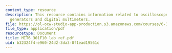 ```yaml
---
content_type: resource
description: This resource contains information related to oscilloscopes,probes, function
  generators and digital multimeters.
file: https://ol-ocw-studio-app-production.s3.amazonaws.com/courses/6-301-solid-state-circuits-fall-2010/b32324f4e96024d23da38f1ead19561c_MIT6_301F10_lab_ref.pdf
file_type: application/pdf
resourcetype: Document
title: MIT6_301F10_lab_ref.pdf
uid: b32324f4-e960-24d2-3da3-8f1ead19561c
---
```

